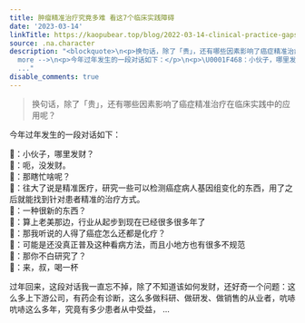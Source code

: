 ```yaml
---
title: 肿瘤精准治疗究竟多难 看这7个临床实践障碍
date: '2023-03-14'
linkTitle: https://kaopubear.top/blog/2022-03-14-clinical-practice-gaps/
source: .na.character
description: "<blockquote>\n<p>换句话，除了「贵」，还有哪些因素影响了癌症精准治疗在临床实践中的应用呢？</p>\n</blockquote>\n<!--
  more -->\n<p>今年过年发生的一段对话如下：</p>\n<p>\U0001F468：小伙子，哪里发财？<br>\n\U0001F43B：呃，没发财。<br>\n\U0001F468：那瞎忙啥呢？<br>\n\U0001F43B：往大了说是精准医疗，研究一些可以检测癌症病人基因组变化的东西，用了之后就能找到针对患者精准的治疗方式。<br>\n\U0001F468：一种很新的东西？<br>\n\U0001F43B：算上老美那边，行业从起步到现在已经很多很多年了<br>\n\U0001F468：那我听说的人得了癌症怎么还都是化疗？<br>\n\U0001F43B：可能是还没真正普及这种看病方法，而且小地方也有很多不规范<br>\n\U0001F468：那你不白研究了？<br>\n\U0001F43B：来，叔，喝一杯</p>\n<p>过年回来，这段对话我一直忘不掉，除了不知道该如何发财，还好奇一个问题：这么多上下游公司，有药企有诊断，这么多做科研、做研发、做销售的从业者，吭哧吭哧这么多年，究竟有多少患者从中受益，
  ..."
disable_comments: true
---
```

<blockquote>
<p>换句话，除了「贵」，还有哪些因素影响了癌症精准治疗在临床实践中的应用呢？</p>
</blockquote>
<!-- more -->
<p>今年过年发生的一段对话如下：</p>
<p>👨：小伙子，哪里发财？<br>
🐻：呃，没发财。<br>
👨：那瞎忙啥呢？<br>
🐻：往大了说是精准医疗，研究一些可以检测癌症病人基因组变化的东西，用了之后就能找到针对患者精准的治疗方式。<br>
👨：一种很新的东西？<br>
🐻：算上老美那边，行业从起步到现在已经很多很多年了<br>
👨：那我听说的人得了癌症怎么还都是化疗？<br>
🐻：可能是还没真正普及这种看病方法，而且小地方也有很多不规范<br>
👨：那你不白研究了？<br>
🐻：来，叔，喝一杯</p>
<p>过年回来，这段对话我一直忘不掉，除了不知道该如何发财，还好奇一个问题：这么多上下游公司，有药企有诊断，这么多做科研、做研发、做销售的从业者，吭哧吭哧这么多年，究竟有多少患者从中受益， ...
